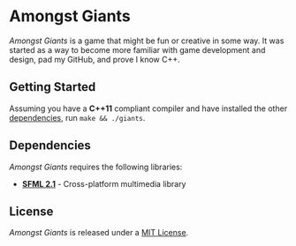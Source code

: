 # Amongst Giants
_Amongst Giants_ is a game that might be fun or creative in some way. It was
started as a way to become more familiar with game development and design, pad
my GitHub, and prove I know C++.

## Getting Started
Assuming you have a __C++11__ compliant compiler and have installed the other
[dependencies](#dependencies), run `make && ./giants`.

## Dependencies
_Amongst Giants_ requires the following libraries:

* [__SFML 2.1__](http://www.sfml-dev.org/) - Cross-platform multimedia
library

## License
_Amongst Giants_ is released under a
[MIT License](http://opensource.org/licenses/MIT).
